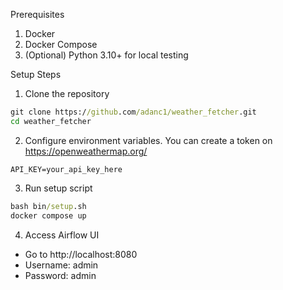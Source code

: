 Prerequisites
1. Docker
2. Docker Compose
3. (Optional) Python 3.10+ for local testing

Setup Steps
1. Clone the repository
```cmd
git clone https://github.com/adanc1/weather_fetcher.git
cd weather_fetcher
```
2. Configure environment variables. You can create a token on https://openweathermap.org/
```.env
API_KEY=your_api_key_here
```
3. Run setup script
```cmd
bash bin/setup.sh
docker compose up
```
4. Access Airflow UI 
- Go to http://localhost:8080
- Username: admin
- Password: admin
